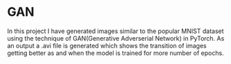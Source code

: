 # GAN

In this project I have generated images similar to the popular MNIST dataset using the technique of GAN(Generative Adverserial Network) in PyTorch.
As an output a .avi file is generated which shows the transition of images getting better as and when the model is trained for more number of epochs.
